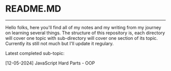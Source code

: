 # README.MD

---

Hello folks, here you'll find all of my notes and my writing from my journey on learning several things. The structure of this repository is, each directory will cover one topic with sub-directory will cover one section of its topic. Currently its still not much but I'll update it regulary.

Latest completed sub-topic:

[12-05-2024] JavaScript Hard Parts - OOP